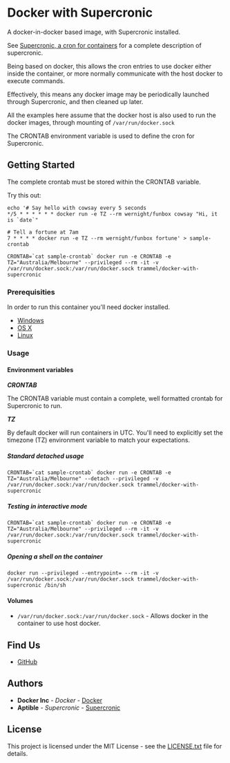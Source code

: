 # Docker with Supercronic

A docker-in-docker based image, with Supercronic installed.

See [Supercronic, a cron for containers](https://github.com/aptible/supercronic) for a complete description of supercronic.

Being based on docker, this allows the cron entries to use docker either inside the container, or more normally communicate with the host docker to execute commands.

Effectively, this means any docker image may be periodically launched through Supercronic, and then cleaned up later.

All the examples here assume that the docker host is also used to run the docker images, through mounting of `/var/run/docker.sock`

The CRONTAB environment variable is used to define the cron for Supercronic.

## Getting Started

The complete crontab must be stored within the CRONTAB variable.

Try this out:

```shell
echo '# Say hello with cowsay every 5 seconds
*/5 * * * * * * docker run -e TZ --rm wernight/funbox cowsay "Hi, it is `date`"

# Tell a fortune at 7am
7 * * * * docker run -e TZ --rm wernight/funbox fortune' > sample-crontab

CRONTAB=`cat sample-crontab` docker run -e CRONTAB -e TZ="Australia/Melbourne" --privileged --rm -it -v /var/run/docker.sock:/var/run/docker.sock trammel/docker-with-supercronic
```

### Prerequisities

In order to run this container you'll need docker installed.

* [Windows](https://docs.docker.com/windows/started)
* [OS X](https://docs.docker.com/mac/started/)
* [Linux](https://docs.docker.com/linux/started/)

### Usage

#### Environment variables

***CRONTAB***

The CRONTAB variable must contain a complete, well formatted crontab for Supercronic to run.

***TZ***

By default docker will run containers in UTC. You'll need to explicitly set the timezone (TZ) environment variable to match your expectations.

##### Standard detached usage

```shell
CRONTAB=`cat sample-crontab` docker run -e CRONTAB -e TZ="Australia/Melbourne" --detach --privileged -v /var/run/docker.sock:/var/run/docker.sock trammel/docker-with-supercronic
```

##### Testing in interactive mode

```shell
CRONTAB=`cat sample-crontab` docker run -e CRONTAB -e TZ="Australia/Melbourne" --privileged --rm -it -v /var/run/docker.sock:/var/run/docker.sock trammel/docker-with-supercronic
```

##### Opening a shell on the container

```shell
docker run --privileged --entrypoint= --rm -it -v /var/run/docker.sock:/var/run/docker.sock trammel/docker-with-supercronic /bin/sh
```

#### Volumes

*  `/var/run/docker.sock:/var/run/docker.sock` - Allows docker in the container to use host docker.

## Find Us

* [GitHub](https://github.com/trammel/docker-with-supercronic)

## Authors

* **Docker Inc** - *Docker* - [Docker](https://hub.docker.com/_/docker/)
* **Aptible** - *Supercronic* - [Supercronic](https://github.com/aptible/supercronic)

## License

This project is licensed under the MIT License - see the [LICENSE.txt](LICENSE.txt) file for details.
